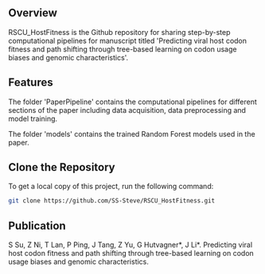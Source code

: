 
## Overview

RSCU_HostFitness is the Github repository for sharing step-by-step computational pipelines for manuscript titled 'Predicting viral host codon fitness and path shifting through tree-based learning on codon usage biases and genomic characteristics'.


## Features

The folder 'PaperPipeline' contains the computational pipelines for different sections of the paper including data acquisition, data preprocessing and model training.

The folder 'models' contains the trained Random Forest models used in the paper.


## Clone the Repository

To get a local copy of this project, run the following command:

```bash
git clone https://github.com/SS-Steve/RSCU_HostFitness.git
```


## Publication

S Su, Z Ni, T Lan, P Ping, J Tang, Z Yu, G Hutvagner*, J Li*. Predicting viral host codon fitness and path shifting through tree-based learning on codon usage biases and genomic characteristics.
